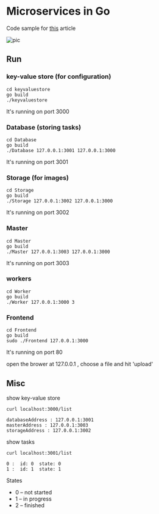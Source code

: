 # Microservices in Go

Code sample for [this](https://jacobmartins.com/2016/03/14/web-app-using-microservices-in-go-part-1-design) article

![pic](https://www.lucidchart.com/publicSegments/view/cb49c63f-9256-47ae-a21a-18afa85cc4fd/image.png)

## Run

### key-value store (for configuration)
```
cd keyvaluestore
go build
./keyvaluestore
```
It's running on port 3000

### Database (storing tasks)
```
cd Database
go build
./Database 127.0.0.1:3001 127.0.0.1:3000
```
It's running on port 3001

### Storage (for images)
```
cd Storage
go build
./Storage 127.0.0.1:3002 127.0.0.1:3000
```
It's running on port 3002

### Master
```
cd Master
go build
./Master 127.0.0.1:3003 127.0.0.1:3000
```
It's running on port 3003

### workers
```
cd Worker
go build
./Worker 127.0.0.1:3000 3
```

### Frontend
```
cd Frontend
go build
sudo ./Frontend 127.0.0.1:3000
```
It's running on port 80

open the brower at 127.0.0.1 , choose a file and hit 'upload'

## Misc

show key-value store
```
curl localhost:3000/list

databaseAddress : 127.0.0.1:3001
masterAddress : 127.0.0.1:3003
storageAddress : 127.0.0.1:3002
```

show tasks
```
curl localhost:3001/list

0 :  id: 0  state: 0
1 :  id: 1  state: 1
```

States

* 0 – not started
* 1 – in progress
* 2 – finished
